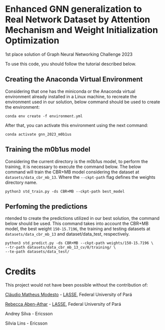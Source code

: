 # Enhanced GNN generalization to Real Network Dataset by Attention Mechanism and Weight Initialization Optimization
1st place solution of Graph Neural Networking Challenge 2023

To use this code, you should follow the tutorial described below. 

## Creating the Anaconda Virtual Environment
Considering that one has the miniconda or the Anaconda virtual environment already installed in a
Linux machine, to recreate the environment used in our solution, below command should be used to create the environment:

```console
conda env create -f environment.yml
```

After that, you can activate this environment using the next command:
```console
conda activate gnn_2023_m0b1us
```

## Training the m0b1us model
Considering the current directory is the m0b1us model, to perform the training, it is necessary to
execute the command below. The below command will train the CBR+MB model considering the dataset at
`datasets/data_cbr_mb_13`. Where the `--ckpt-path` flag defines the weights directory name.

```console
python3 std_train.py -ds CBR+MB --ckpt-path best_model
```

## Perfoming the predictions
ntended to create the predictions utilized in our best solution, the command below should be used.
This command takes into account the CBR+MB model, the best weight `150-15.7196`, the training and
testing datasets at `datasets/data_cbr_mb_13` and dataset/data_test, respectively.

```console 
python3 std_predict.py -ds CBR+MB --ckpt-path weights/150-15.7196 \
--tr-path datasets/data_cbr_mb_13_cv/0/training/ \
--te-path datasets/data_test/
```

# Credits
This project would not have been possible without the contribution of:

[Cláudio Matheus Modesto](https://github.com/claudio966) - [LASSE](https://github.com/lasseufpa), Federal University of Pará

[Rebecca Aben-Athar](https://github.com/rebeccaathar) - [LASSE](https://github.com/lasseufpa), Federal University of Pará

Andrey Silva - Ericsson

Silvia Lins - Ericsson



